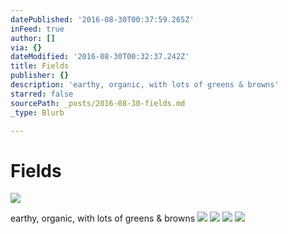 ```yaml
---
datePublished: '2016-08-30T00:37:59.265Z'
inFeed: true
author: []
via: {}
dateModified: '2016-08-30T00:32:37.242Z'
title: Fields
publisher: {}
description: 'earthy, organic, with lots of greens & browns'
starred: false
sourcePath: _posts/2016-08-30-fields.md
_type: Blurb

---
```

# Fields
![](https://the-grid-user-content.s3-us-west-2.amazonaws.com/b27b60f5-e7dc-4438-9c2c-2fe317b5ba3a.jpg)

earthy, organic, with lots of greens & browns
![](https://the-grid-user-content.s3-us-west-2.amazonaws.com/c504ca96-a4ac-4bcd-832c-85bd52d0da2f.jpg)
![](https://the-grid-user-content.s3-us-west-2.amazonaws.com/e0c04ad7-dd45-47b5-b238-54237dcedffa.jpg)
![](https://the-grid-user-content.s3-us-west-2.amazonaws.com/96d3c81e-fdc2-4b3b-a80a-f6370e3c37e9.jpg)
![](https://the-grid-user-content.s3-us-west-2.amazonaws.com/a92861d2-bb0a-4bfc-8eb6-451ccb4a07fa.jpg)